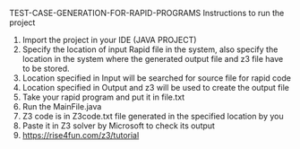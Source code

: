  TEST-CASE-GENERATION-FOR-RAPID-PROGRAMS
Instructions to run the project

1.	Import the project in your IDE (JAVA PROJECT)
2.	Specify the location of input Rapid file in the system, also specify the location in the system where the generated output file and z3 file have to be stored.
3.	Location specified in Input will be searched for source file for rapid code
4.	Location specified in Output and z3 will be used to create the output file
5.	Take your rapid program and put it in file.txt
6.	Run the MainFile.java
7.	Z3 code is in Z3code.txt file generated in the specified location by you
8.	Paste it in Z3 solver by Microsoft to check its output
9.	https://rise4fun.com/z3/tutorial
